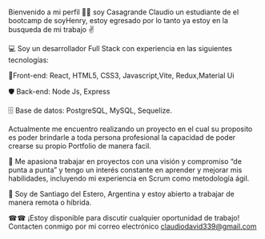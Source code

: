 ### 
Bienvenido a mi perfil 🚀🚀
soy Casagrande Claudio un estudiante de el bootcamp de soyHenry, estoy egresado por lo tanto ya estoy en la busqueda de mi trabajo ✌

💻 Soy un desarrollador Full Stack con experiencia en las siguientes tecnologías:

🚀Front-end: React, HTML5, CSS3, Javascript,Vite, Redux,Material Ui

🛡️ Back-end: Node Js, Express

🗄️ Base de datos: PostgreSQL, MySQL, Sequelize.

Actualmente me encuentro realizando un proyecto en el cual su proposito es poder brindarle a toda persona profesional la capacidad de poder crearse su propio Portfolio de manera facil. 

🚀 Me apasiona trabajar en proyectos con una visión y compromiso “de punta a punta” y tengo un interés constante en aprender y mejorar mis habilidades, incluyendo mi experiencia en Scrum como metodología ágil.

📍 Soy de Santiago del Estero, Argentina y estoy abierto a trabajar de manera remota o híbrida.

☎☎ ¡Estoy disponible para discutir cualquier oportunidad de trabajo! Contacten conmigo por mi correo electrónico claudiodavid339@gmail.com
